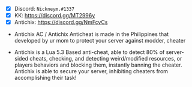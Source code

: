 - [X] Discord: `Nickneym.#1337`
- [X] KK: https://discord.gg/MT2996y
- [X] Antichix: https://discord.gg/NmFcvCs

* Antichix AC / Antichix Anticheat is made in the Philippines that developed by ur mom to protect your server against modder, cheater

* Antichix is a Lua 5.3 Based anti-cheat, able to detect 80% of server-sided cheats, checking, and detecting weird/modified resources, or players behaviors and blocking them, instantly banning the cheater. Antichix is able to secure your server, inhibiting cheaters from accomplishing their task!
